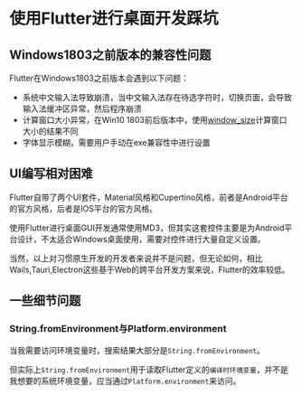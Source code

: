 # 使用Flutter进行桌面开发踩坑

## Windows1803之前版本的兼容性问题

Flutter在Windows1803之前版本会遇到以下问题：

- 系统中文输入法导致崩溃，当中文输入法存在待选字符时，切换页面，会导致输入法缓冲区异常，然后程序崩溃
- 计算窗口大小异常，在Win10 1803前后版本中，使用[window_size](https://github.com/google/flutter-desktop-embedding)计算窗口大小的结果不同
- 字体显示模糊，需要用户手动在exe兼容性中进行设置

## UI编写相对困难

Flutter自带了两个UI套件，Material风格和Cupertino风格，前者是Android平台的官方风格，后者是IOS平台的官方风格。

使用Flutter进行桌面GUI开发通常使用MD3，但其实这套控件主要是为Android平台设计，不太适合Windows桌面使用，需要对控件进行大量自定义设置。

当然，以上对习惯原生开发的开发者来说并不是问题，但无论如何，相比Wails,Tauri,Electron这些基于Web的跨平台开发方案来说，Flutter的效率较低。

## 一些细节问题

### String.fromEnvironment与Platform.environment

当我需要访问环境变量时，搜索结果大部分是`String.fromEnvironment`。

但实际上`String.fromEnvironment`用于读取Flutter定义的`编译时环境变量`，并不是我想要的系统环境变量，应当通过`Platform.environment`来访问。




